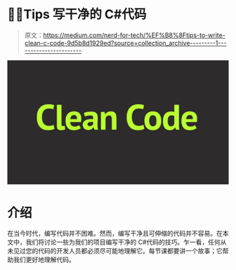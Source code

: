 # 🤷‍♂️Tips 写干净的 C#代码

> 原文：<https://medium.com/nerd-for-tech/%EF%B8%8Ftips-to-write-clean-c-code-9d5b8d1929ed?source=collection_archive---------1----------------------->

![](img/ce8aee463a29d229e2556107a1f35928.png)

# 介绍

在当今时代，编写代码并不困难。然而，编写干净且可伸缩的代码并不容易。在本文中，我们将讨论一些为我们的项目编写干净的 C#代码的技巧。乍一看，任何从未见过您的代码的开发人员都必须尽可能地理解它。每节课都要讲一个故事；它帮助我们更好地理解代码。